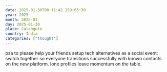 ```yaml
---
date: 2025-01-30T00:11:42.159+05:30
year: 2025
month: 2025-01
day: 2025-01-30
place: Calangute
country: India
categories: ["thought"]
---
```

psa to please help your friends setup tech alternatives as a social event: switch together so everyone transitions successfully with known contacts on the new platform. lone profiles leave momentum on the table.
